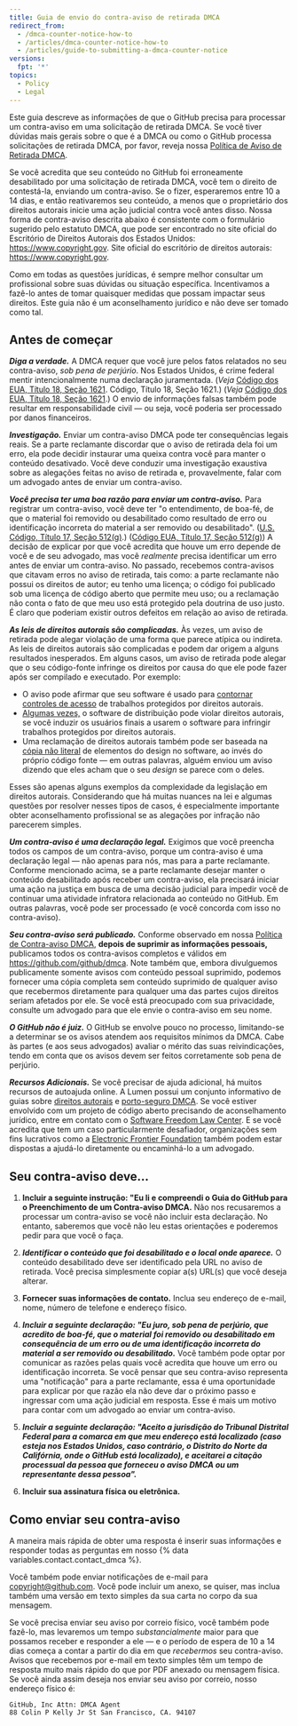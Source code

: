 ```yaml
---
title: Guia de envio do contra-aviso de retirada DMCA
redirect_from:
  - /dmca-counter-notice-how-to
  - /articles/dmca-counter-notice-how-to
  - /articles/guide-to-submitting-a-dmca-counter-notice
versions:
  fpt: '*'
topics:
  - Policy
  - Legal
---
```


Este guia descreve as informações de que o GitHub precisa para processar um contra-aviso em uma solicitação de retirada DMCA. Se você tiver dúvidas mais gerais sobre o que é a DMCA ou como o GitHub processa solicitações de retirada DMCA, por favor, reveja nossa [Política de Aviso de Retirada DMCA](/articles/dmca-takedown-policy).

Se você acredita que seu conteúdo no GitHub foi erroneamente desabilitado por uma solicitação de retirada DMCA, você tem o direito de contestá-la, enviando um contra-aviso. Se o fizer, esperaremos entre 10 a 14 dias, e então reativaremos seu conteúdo, a menos que o proprietário dos direitos autorais inicie uma ação judicial contra você antes disso. Nossa forma de contra-aviso descrita abaixo é consistente com o formulário sugerido pelo estatuto DMCA, que pode ser encontrado no site oficial do Escritório de Direitos Autorais dos Estados Unidos: <https://www.copyright.gov>. Site oficial do escritório de direitos autorais: <https://www.copyright.gov>.

Como em todas as questões jurídicas, é sempre melhor consultar um profissional sobre suas dúvidas ou situação específica. Incentivamos a fazê-lo antes de tomar quaisquer medidas que possam impactar seus direitos. Este guia não é um aconselhamento jurídico e não deve ser tomado como tal.

## Antes de começar

***Diga a verdade.*** A DMCA requer que você jure pelos fatos relatados no seu contra-aviso, *sob pena de perjúrio*. Nos Estados Unidos, é crime federal mentir intencionalmente numa declaração juramentada. (*Veja* [Código dos EUA, Título 18, Seção 1621](https://www.gpo.gov/fdsys/pkg/USCODE-2011-title18/html/USCODE-2011-title18-partI-chap79-sec1621.htm). Código, Título 18, Seção 1621</a>.) (*Veja* [Código dos EUA, Título 18, Seção 1621](https://www.gpo.gov/fdsys/pkg/USCODE-2011-title18/html/USCODE-2011-title18-partI-chap79-sec1621.htm).) O envio de informações falsas também pode resultar em responsabilidade civil — ou seja, você poderia ser processado por danos financeiros.

***Investigação.*** Enviar um contra-aviso DMCA pode ter consequências legais reais. Se a parte reclamante discordar que o aviso de retirada dela foi um erro, ela pode decidir instaurar uma queixa contra você para manter o conteúdo desativado. Você deve conduzir uma investigação exaustiva sobre as alegações feitas no aviso de retirada e, provavelmente, falar com um advogado antes de enviar um contra-aviso.

***Você precisa ter uma boa razão para enviar um contra-aviso.*** Para registrar um contra-aviso, você deve ter "o entendimento, de boa-fé, de que o material foi removido ou desabilitado como resultado de erro ou identificação incorreta do material a ser removido ou desabilitado". ([U.S. Código, Título 17, Seção 512(g)](https://www.copyright.gov/title17/92chap5.html#512).) ([Código EUA, Título 17, Seção 512(g)](http://www.copyright.gov/title17/92chap5.html#512)) A decisão de explicar por que você acredita que houve um erro depende de você e de seu advogado, mas você *realmente* precisa identificar um erro antes de enviar um contra-aviso. No passado, recebemos contra-avisos que citavam erros no aviso de retirada, tais como: a parte reclamante não possui os direitos de autor; eu tenho uma licença; o código foi publicado sob uma licença de código aberto que permite meu uso; ou a reclamação não conta o fato de que meu uso está protegido pela doutrina de uso justo. É claro que poderiam existir outros defeitos em relação ao aviso de retirada.

***As leis de direitos autorais são complicadas.*** Às vezes, um aviso de retirada pode alegar violação de uma forma que parece atípica ou indireta. As leis de direitos autorais são complicadas e podem dar origem a alguns resultados inesperados. Em alguns casos, um aviso de retirada pode alegar que o seu código-fonte infringe os direitos por causa do que ele pode fazer após ser compilado e executado. Por exemplo:
  - O aviso pode afirmar que seu software é usado para [contornar controles de acesso](https://www.copyright.gov/title17/92chap12.html) de trabalhos protegidos por direitos autorais.
  - [Algumas vezes,](https://www.copyright.gov/docs/mgm/) o software de distribuição pode violar direitos autorais, se você induzir os usuários finais a usarem o software para infringir trabalhos protegidos por direitos autorais.
  - Uma reclamação de direitos autorais também pode ser baseada na [cópia não literal](https://en.wikipedia.org/wiki/Substantial_similarity) de elementos do design no software, ao invés do próprio código fonte — em outras palavras, alguém enviou um aviso dizendo que eles acham que o seu *design* se parece com o deles.

Esses são apenas alguns exemplos da complexidade da legislação em direitos autorais. Considerando que há muitas nuances na lei e algumas questões por resolver nesses tipos de casos, é especialmente importante obter aconselhamento profissional se as alegações por infração não parecerem simples.

***Um contra-aviso é uma declaração legal.*** Exigimos que você preencha todos os campos de um contra-aviso, porque um contra-aviso é uma declaração legal — não apenas para nós, mas para a parte reclamante. Conforme mencionado acima, se a parte reclamante desejar manter o conteúdo desabilitado após receber um contra-aviso, ela precisará iniciar uma ação na justiça em busca de uma decisão judicial para impedir você de continuar uma atividade infratora relacionada ao conteúdo no GitHub. Em outras palavras, você pode ser processado (e você concorda com isso no contra-aviso).

***Seu contra-aviso será publicado.*** Conforme observado em nossa [Política de Contra-aviso DMCA](/articles/dmca-takedown-policy#d-transparency), **depois de suprimir as informações pessoais,** publicamos todos os contra-avisos completos e válidos em <https://github.com/github/dmca>. Note também que, embora divulguemos publicamente somente avisos com conteúdo pessoal suprimido, podemos fornecer uma cópia completa sem conteúdo suprimido de qualquer aviso que recebermos diretamente para qualquer uma das partes cujos direitos seriam afetados por ele. Se você está preocupado com sua privacidade, consulte um advogado para que ele envie o contra-aviso em seu nome.

***O GitHub não é juiz.*** O GitHub se envolve pouco no processo, limitando-se a determinar se os avisos atendem aos requisitos mínimos da DMCA. Cabe às partes (e aos seus advogados) avaliar o mérito das suas reivindicações, tendo em conta que os avisos devem ser feitos corretamente sob pena de perjúrio.

***Recursos Adicionais.*** Se você precisar de ajuda adicional, há muitos recursos de autoajuda online. A Lumen possui um conjunto informativo de guias sobre [direitos autorais](https://www.lumendatabase.org/topics/5) e [porto-seguro DMCA](https://www.lumendatabase.org/topics/14). Se você estiver envolvido com um projeto de código aberto precisando de aconselhamento jurídico, entre em contato com o [Software Freedom Law Center](https://www.softwarefreedom.org/about/contact/). E se você acredita que tem um caso particularmente desafiador, organizações sem fins lucrativos como a [Electronic Frontier Foundation](https://www.eff.org/pages/legal-assistance) também podem estar dispostas a ajudá-lo diretamente ou encaminhá-lo a um advogado.

## Seu contra-aviso deve...

1. **Incluir a seguinte instrução: "Eu li e compreendi o Guia do GitHub para o Preenchimento de um Contra-aviso DMCA.** Não nos recusaremos a processar um contra-aviso se você não incluir esta declaração. No entanto, saberemos que você não leu estas orientações e poderemos pedir para que você o faça.

2. ***Identificar o conteúdo que foi desabilitado e o local onde aparece.*** O conteúdo desabilitado deve ser identificado pela URL no aviso de retirada. Você precisa simplesmente copiar a(s) URL(s) que você deseja alterar.

3. **Fornecer suas informações de contato.** Inclua seu endereço de e-mail, nome, número de telefone e endereço físico.

4. ***Incluir a seguinte declaração: "Eu juro, sob pena de perjúrio, que acredito de boa-fé, que o material foi removido ou desabilitado em consequência de um erro ou de uma identificação incorreta do material a ser removido ou desabilitado.*** Você também pode optar por comunicar as razões pelas quais você acredita que houve um erro ou identificação incorreta. Se você pensar que seu contra-aviso representa uma "notificação" para a parte reclamante, essa é uma oportunidade para explicar por que razão ela não deve dar o próximo passo e ingressar com uma ação judicial em resposta. Esse é mais um motivo para contar com um advogado ao enviar um contra-aviso.

5. ***Incluir a seguinte declaração: "Aceito a jurisdição do Tribunal Distrital Federal para a comarca em que meu endereço está localizado (caso esteja nos Estados Unidos, caso contrário, o Distrito do Norte da Califórnia, onde o GitHub está localizado), e aceitarei a citação processual da pessoa que forneceu o aviso DMCA ou um representante dessa pessoa".***

6. **Incluir sua assinatura física ou eletrônica.**

## Como enviar seu contra-aviso

A maneira mais rápida de obter uma resposta é inserir suas informações e responder todas as perguntas em nosso {% data variables.contact.contact_dmca %}.

Você também pode enviar notificações de e-mail para <copyright@github.com>. Você pode incluir um anexo, se quiser, mas inclua também uma versão em texto simples da sua carta no corpo da sua mensagem.

Se você precisa enviar seu aviso por correio físico, você também pode fazê-lo, mas levaremos um tempo *substancialmente* maior para que possamos receber e responder a ele — e o período de espera de 10 a 14 dias começa a contar a partir do dia em que *recebermos* seu contra-aviso. Avisos que recebemos por e-mail em texto simples têm um tempo de resposta muito mais rápido do que por PDF anexado ou mensagem física. Se você ainda assim deseja nos enviar seu aviso por correio, nosso endereço físico é:

```
GitHub, Inc Attn: DMCA Agent
88 Colin P Kelly Jr St San Francisco, CA. 94107
```
